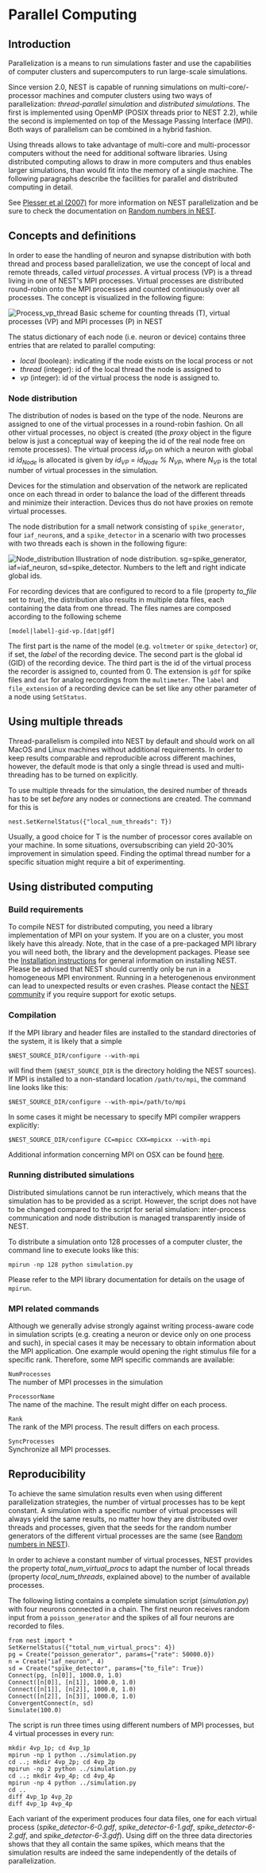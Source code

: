 Parallel Computing
==================

Introduction
------------

Parallelization is a means to run simulations faster and use the capabilities of
computer clusters and supercomputers to run large-scale simulations.

Since version 2.0, NEST is capable of running simulations on
multi-core/-processor machines and computer clusters using two ways of
parallelization: *thread-parallel simulation* and *distributed simulations*.
The first is implemented using OpenMP (POSIX threads prior to NEST 2.2), while
the second is implemented on top of the Message Passing Interface (MPI). Both
ways of parallelism can be combined in a hybrid fashion.

Using threads allows to take advantage of multi-core and multi-processor
computers without the need for additional software libraries. Using distributed
computing allows to draw in more computers and thus enables larger simulations,
than would fit into the memory of a single machine. The following paragraphs
describe the facilities for parallel and distributed computing in detail.

See [Plesser et al (2007)](http://dx.doi.org/10.1007/978-3-540-74466-5_71) for
more information on NEST parallelization and be sure to check the documentation
on [Random numbers in NEST](random-numbers.md "Random numbers in NEST").

Concepts and definitions
------------------------

In order to ease the handling of neuron and synapse distribution with both
thread and process based parallelization, we use the concept of local and remote
threads, called *virtual processes*. A virtual process (VP) is a thread living
in one of NEST's MPI processes. Virtual processes are distributed round-robin
onto the MPI processes and counted continuously over all processes. The concept
is visualized in the following figure:

![Process\_vp\_thread](../../img/Process_vp_thread.png)
Basic scheme for counting threads (T), virtual processes (VP) and MPI processes
(P) in NEST

The status dictionary of each node (i.e. neuron or device) contains three
entries that are related to parallel computing:

-   *local* (boolean): indicating if the node exists on the local process or not
-   *thread* (integer): id of the local thread the node is assigned to
-   *vp* (integer): id of the virtual process the node is assigned to.

### Node distribution

The distribution of nodes is based on the type of the node. Neurons are assigned
to one of the virtual processes in a round-robin fashion. On all other virtual
processes, no object is created (the *proxy* object in the figure below is just
a conceptual way of keeping the id of the real node free on remote processes).
The virtual process *id<sub>VP</sub>* on which a neuron with global id
*id<sub>Node</sub>* is allocated is given by
*id<sub>VP</sub> = id<sub>Node</sub> % N<sub>VP</sub>*, where
*N<sub>VP</sub>* is the total number of virtual processes in the simulation.

Devices for the stimulation and observation of the network are replicated once
on each thread in order to balance the load of the different threads and
minimize their interaction. Devices thus do not have proxies on remote virtual
processes.

The node distribution for a small network consisting of `spike_generator`, four
`iaf_neuron`s, and a `spike_detector` in a scenario with two processes with two
threads each is shown in the following figure:

![Node\_distribution](../../img/Node_distribution.png)
Illustration of node distribution. sg=spike\_generator, iaf=iaf\_neuron,
sd=spike\_detector. Numbers to the left and right indicate global ids.

For recording devices that are configured to record to a file
(property *to\_file* set to *true*), the distribution also results in multiple
data files, each containing the data from one thread. The files names are
composed according to the following scheme

    [model|label]-gid-vp.[dat|gdf]

The first part is the name of the model (e.g. `voltmeter` or `spike_detector`)
or, if set, the *label* of the recording device. The second part is the global
id (GID) of the recording device. The third part is the id of the virtual
process the recorder is assigned to, counted from 0. The extension is `gdf` for
spike files and `dat` for analog recordings from the `multimeter`.
The `label` and `file_extension` of a recording device can be set like any other
parameter of a node using `SetStatus`.

Using multiple threads
----------------------

Thread-parallelism is compiled into NEST by default and should work on all MacOS
and Linux machines without additional requirements. In order to keep results
comparable and reproducible across different machines, however, the default mode
is that only a single thread is used and multi-threading has to be turned on
explicitly.

To use multiple threads for the simulation, the desired number of threads has to
be set *before* any nodes or connections are created. The command for this is

    nest.SetKernelStatus({"local_num_threads": T})

Usually, a good choice for T is the number of processor cores available on your
machine. In some situations, oversubscribing can yield 20-30% improvement in
simulation speed. Finding the optimal thread number for a specific situation
might require a bit of experimenting.

Using distributed computing
---------------------------

### Build requirements

To compile NEST for distributed computing, you need a library implementation of
MPI on your system. If you are on a cluster, you most likely have this already.
Note, that in the case of a pre-packaged MPI library you will need both, the
library and the development packages. Please see the [Installation instructions](installation.md "Installation")
for general information on installing NEST.
Please be advised that NEST should currently only be run in a homogeneous MPI environment. Running in a heterogenenous environment can lead to unexpected results or even crashes. Please contact the [NEST community](http://www.nest-simulator.org/community/) if you require support for exotic setups.

### Compilation

If the MPI library and header files are installed to the standard directories
of the system, it is likely that a simple

    $NEST_SOURCE_DIR/configure --with-mpi

will find them (`$NEST_SOURCE_DIR` is the directory holding the NEST sources).
If MPI is installed to a non-standard location `/path/to/mpi`, the command line
looks like this:

    $NEST_SOURCE_DIR/configure --with-mpi=/path/to/mpi

In some cases it might be necessary to specify MPI compiler wrappers explicitly:

    $NEST_SOURCE_DIR/configure CC=mpicc CXX=mpicxx --with-mpi

Additional information concerning MPI on OSX can be found [here](installation.md "Installation").

### Running distributed simulations

Distributed simulations cannot be run interactively, which means that the
simulation has to be provided as a script. However, the script does not have to
be changed compared to the script for serial simulation: inter-process
communication and node distribution is managed transparently inside of NEST.

To distribute a simulation onto 128 processes of a computer cluster, the command
line to execute looks like this:

    mpirun -np 128 python simulation.py

Please refer to the MPI library documentation for details on the usage of
`mpirun`.

### MPI related commands

Although we generally advise strongly against writing process-aware code in
simulation scripts (e.g. creating a neuron or device only on one process and
such), in special cases it may be necessary to obtain information about the MPI
application. One example would opening the right stimulus file for a specific
rank. Therefore, some MPI specific commands are available:

`NumProcesses`  
The number of MPI processes in the simulation

`ProcessorName`  
The name of the machine. The result might differ on each process.

`Rank`  
The rank of the MPI process. The result differs on each process.

`SyncProcesses`  
Synchronize all MPI processes.

Reproducibility
---------------

To achieve the same simulation results even when using different parallelization
strategies, the number of virtual processes has to be kept constant. A
simulation with a specific number of virtual processes will always yield the
same results, no matter how they are distributed over threads and processes,
given that the seeds for the random number generators of the different virtual
processes are the same (see [Random numbers in NEST](random-numbers.md "Random numbers in NEST")).

In order to achieve a constant number of virtual processes, NEST provides the
property *total\_num\_virtual\_procs* to adapt the number of local threads
(property *local\_num\_threads*, explained above) to the number of available
processes.

The following listing contains a complete simulation script (*simulation.py*)
with four neurons connected in a chain. The first neuron receives random input
from a `poisson_generator` and the spikes of all four neurons are recorded to
files.

    from nest import *
    SetKernelStatus({"total_num_virtual_procs": 4})
    pg = Create("poisson_generator", params={"rate": 50000.0})
    n = Create("iaf_neuron", 4)
    sd = Create("spike_detector", params={"to_file": True})
    Connect(pg, [n[0]], 1000.0, 1.0)
    Connect([n[0]], [n[1]], 1000.0, 1.0)
    Connect([n[1]], [n[2]], 1000.0, 1.0)
    Connect([n[2]], [n[3]], 1000.0, 1.0)
    ConvergentConnect(n, sd)
    Simulate(100.0)

The script is run three times using different numbers of MPI processes, but 4
virtual processes in every run:

    mkdir 4vp_1p; cd 4vp_1p
    mpirun -np 1 python ../simulation.py
    cd ..; mkdir 4vp_2p; cd 4vp_2p
    mpirun -np 2 python ../simulation.py
    cd ..; mkdir 4vp_4p; cd 4vp_4p
    mpirun -np 4 python ../simulation.py
    cd ..
    diff 4vp_1p 4vp_2p
    diff 4vp_1p 4vp_4p

Each variant of the experiment produces four data files, one for each virtual
process (*spike\_detector-6-0.gdf*, *spike\_detector-6-1.gdf*,
*spike\_detector-6-2.gdf*, and *spike\_detector-6-3.gdf*). Using diff on the
three data directories shows that they all contain the same spikes, which means
that the simulation results are indeed the same independently of the details of
parallelization.
